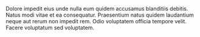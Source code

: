 Dolore impedit eius unde nulla eum quidem accusamus blanditiis debitis. Natus modi vitae et ea consequatur. Praesentium natus quidem laudantium neque aut rerum non impedit rem. Odio voluptatem officia tempore velit. Facere voluptatum sed voluptatem.